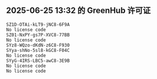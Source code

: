 ## 2025-06-25 13:32 的 GreenHub 许可证
```
SZ1D-OTAi-kLT9-jNC8-6F9A
No license code
SZ01-NxPY-gs7P-XVC8-77BB
No license code
SYz8-WQzo-dKdN-z6C8-F930
SYya-shNo-5sl8-kGC8-F04C
No license code
SYyG-4IRS-LBC5-awC8-3E9B
No license code
No license code
```
